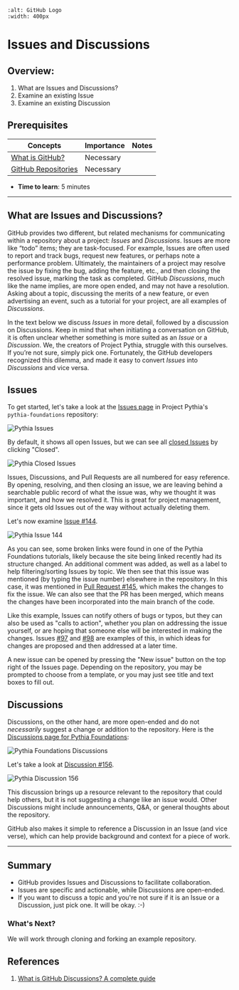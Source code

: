```{image} ../../images/GitHub-logo.png
:alt: GitHub Logo
:width: 400px
```

# Issues and Discussions

## Overview:

1. What are Issues and Discussions?
1. Examine an existing Issue
1. Examine an existing Discussion

## Prerequisites

| Concepts                            | Importance | Notes |
| ----------------------------------- | ---------- | ----- |
| [What is GitHub?](what-is-github)   | Necessary  |       |
| [GitHub Repositories](github-repos) | Necessary  |       |

- **Time to learn**: 5 minutes

---

## What are Issues and Discussions?

GitHub provides two different, but related mechanisms for communicating
within a repository about a project: _Issues_ and _Discussions_.
Issues are more like “todo” items; they are task-focused. For example, Issues
are often used to report and track bugs, request new features, or
perhaps note a performance problem. Ultimately, the maintainers of
a project may resolve the issue by fixing the bug, adding the
feature, etc., and then closing the resolved issue, marking the
task as completed. GitHub _Discussions_, much like the name implies,
are more open ended, and may not have a resolution. Asking about a
topic, discussing the merits of a new feature, or even advertising
an event, such as a tutorial for your project, are all examples
of _Discussions_.

In the text below we discuss _Issues_ in more detail, followed by
a discussion on Discussions. Keep in mind that when initiating a
conversation on GitHub, it is often unclear whether something is
more suited as an _Issue_ or a _Discussion_. We, the creators of
Project Pythia, struggle with this ourselves. If you’re not sure, simply pick
one. Fortunately, the GitHub developers recognized this dilemma, and
made it easy to convert _Issues_ into _Discussions_ and vice versa.

## Issues

To get started, let's take a look at the [Issues page](https://github.com/ProjectPythia/pythia-foundations/issues) in Project Pythia's `pythia-foundations` repository:

<img src="../../images/GitHubPythiaIssues.png" alt="Pythia Issues">

By default, it shows all open Issues, but we can see all [closed Issues](https://github.com/ProjectPythia/pythia-foundations/issues?q=is%3Aissue+is%3Aclosed) by clicking "Closed".

<img src="../../images/GitHubPythiaIssuesClosed.png" alt="Pythia Closed Issues">

Issues, Discussions, and Pull Requests are all numbered for easy reference. By opening, resolving, and then closing an issue, we are leaving behind a searchable public record of what the issue was, why we thought it was important, and how we resolved it. This is great for project management, since it gets old Issues out of the way without actually deleting them.

Let's now examine [Issue \#144](https://github.com/ProjectPythia/pythia-foundations/issues/144).

<img src="../../images/GitHubPythiaIssue144.png" alt="Pythia Issue 144">

As you can see, some broken links were found in one of the Pythia Foundations tutorials, likely because the site being linked recently had its structure changed. An additional comment was added, as well as a label to help filtering/sorting Issues by topic. We then see that this issue was mentioned (by typing the issue number) elsewhere in the repository. In this case, it was mentioned in [Pull Request \#145](https://github.com/ProjectPythia/pythia-foundations/pull/145), which makes the changes to fix the issue. We can also see that the PR has been merged, which means the changes have been incorporated into the main branch of the code.

Like this example, Issues can notify others of bugs or typos, but they can also be used as "calls to action", whether you plan on addressing the issue yourself, or are hoping that someone else will be interested in making the changes. Issues [\#97](https://github.com/ProjectPythia/pythia-foundations/issues/97) and [\#98](https://github.com/ProjectPythia/pythia-foundations/issues/98) are examples of this, in which ideas for changes are proposed and then addressed at a later time.

A new issue can be opened by pressing the "New issue" button on the top right of the Issues page. Depending on the repository, you may be prompted to choose from a template, or you may just see title and text boxes to fill out.

## Discussions

Discussions, on the other hand, are more open-ended and do not _necessarily_ suggest a change or addition to the repository. Here is the [Discussions page for Pythia Foundations](https://github.com/ProjectPythia/pythia-foundations/discussions):

<img src="../../images/GitHubPythiaDisc.png" alt="Pythia Foundations Discussions">

Let's take a look at [Discussion \#156](https://github.com/ProjectPythia/pythia-foundations/discussions/156).

<img src="../../images/GitHubPythiaDisc156.png" alt="Pythia Discussion 156">

This discussion brings up a resource relevant to the repository that could help others, but it is not suggesting a change like an issue would. Other Discussions might include announcements, Q&A, or general thoughts about the repository.

GitHub also makes it simple to reference a Discussion in an Issue (and vice verse),
which can help provide background and context for a piece of work.

---

## Summary

- GitHub provides Issues and Discussions to facilitate collaboration.
- Issues are specific and actionable, while Discussions are open-ended.
- If you want to discuss a topic and you're not sure if it is an Issue
  or a Discussion, just pick one. It will be okay. :-)

### What's Next?

We will work through cloning and forking an example repository.

## References

1. [What is GitHub Discussions? A complete guide](https://resources.github.com/devops/process/planning/discussions/)
